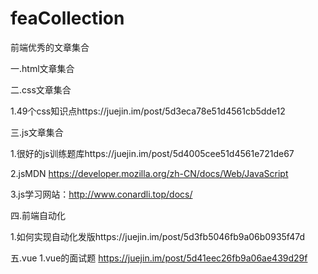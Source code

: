 # feaCollection
前端优秀的文章集合

一.html文章集合

二.css文章集合

1.49个css知识点https://juejin.im/post/5d3eca78e51d4561cb5dde12

三.js文章集合

1.很好的js训练题库https://juejin.im/post/5d4005cee51d4561e721de67

2.jsMDN https://developer.mozilla.org/zh-CN/docs/Web/JavaScript

3.js学习网站：http://www.conardli.top/docs/

四.前端自动化

1.如何实现自动化发版https://juejin.im/post/5d3fb5046fb9a06b0935f47d

五.vue
1.vue的面试题 https://juejin.im/post/5d41eec26fb9a06ae439d29f
